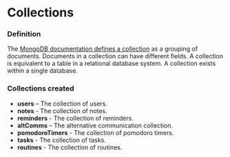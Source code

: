 # Collections

### Definition

The [MongoDB documentation defines a collection](https://www.mongodb.com/docs/compass/current/collections/) as a grouping of documents. Documents in a collection can have different fields. A collection is equivalent to a table in a relational database system. A collection exists within a single database.

### Collections created

* **users** – The collection of users.
* **notes** - The collection of notes.
* **reminders** - The collection of reminders.
* **altComms** – The alternative communication collection.
* **pomodoroTimers** - The collection of pomodoro timers.
* **tasks** - The collection of tasks.
* **routines** - The collection of routines.
